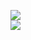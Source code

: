 [![](https://img.shields.io/badge/Made%20With-Github%20Spray-lightgrey.svg?style=for-the-badge&logo=github)](https://github.com/Annihil/github-spray#15680)  
[![](https://i.imgur.com/2DrTn0Z.gif)](https://github.com/Annihil/github-spray)